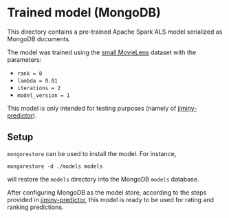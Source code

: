 # Trained model (MongoDB)

This directory contains a pre-trained Apache Spark ALS model serialized
as MongoDB documents.

The model was trained using the [small MovieLens](http://files.grouplens.org/datasets/movielens/ml-latest-small-README.html)
dataset with the parameters:

 * `rank = 8`
 * `lambda = 0.01`
 * `iterations = 2`
 * `model_version = 1`
 
This model is only intended for testing purposes (namely of [jiminy-predictor](https://github.com/radanalyticsio/jiminy-predictor)).

## Setup

`mongorestore` can be used to install the model. For instance,

```
mongorestore -d ./models models
```

will restore the `models` directory into the MongoDB `models` database.

After configuring MongoDB as the model store, according to
the steps provided in [jiminy-predictor](https://github.com/radanalyticsio/jiminy-predictor), 
this model is ready to be used for rating and ranking predictions. 



